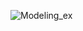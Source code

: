 ![Modeling_ex](https://s123e.storage.yandex.net/rdisk/88d521e5ae4732efcf3d46cb57535a1ab8fdb80e857dcc8f8995cb82e2fc46bc/59a8a5a6/e4yAmOpUdHfB_SQ08sGywedG9HL5ax_J4jiYCBaaXPAAVwLbDBQTrMQCHIsy2TN6jGJEiFlJpRbZliR_bhCP3A==?uid=227757636&filename=tang_sdl.png&disposition=inline&hash=&limit=0&content_type=image%2Fpng&fsize=1002491&hid=96f0f44bd6f3e9149fc098891f670a82&media_type=image&tknv=v2&etag=18d108e00dafe0451cf50469d9b3228f&rtoken=gjwTT9HwcBhU&force_default=yes&ycrid=na-3b56d186fd35dad29a35d73211b7aec6-downloader7h&ts=5581599983580&s=06df428f303f1a5fb056792e69192f3a8ca3614d4773bccd6a6c3a1755bdd9b1&pb=U2FsdGVkX18P-vM_aGr9GyOTtNgopAEIP5IIz_s2pR3QnyuPCT0cBkJlytrA7xO9eSEJhZCA4QG192TCACmRU0IQZb9pTZs9SjT8G5X1R3g=)

